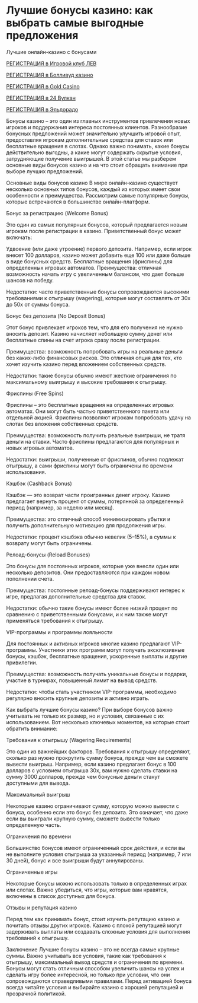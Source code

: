 # Лучшие бонусы казино: как выбрать самые выгодные предложения
Лучшие онлайн-казино с бонусами

[РЕГИСТРАЦИЯ в Игровой клуб ЛЕВ](https://yielddigitals.top?ref=fap_w41726p111_default)

[РЕГИСТРАЦИЯ в Болливуд казино](https://lucky-bo11ywood.top?ref=fap_w41726p129_default)

[РЕГИСТРАЦИЯ в Gold Casino](https://interup-moving.top?ref=fap_w41726p126_default)

[РЕГИСТРАЦИЯ в 24 Вулкан](https://digital-currents.top?ref=fap_w41726p113_default)

[РЕГИСТРАЦИЯ в Эльдорадо](https://digital-pours.top?ref=fap_w41726p112_default)

Бонусы казино – это один из главных инструментов привлечения новых игроков и поддержания интереса постоянных клиентов. Разнообразие бонусных предложений может значительно улучшить игровой опыт, предоставляя игрокам дополнительные средства для ставок или бесплатные вращения в слотах. Однако важно понимать, какие бонусы действительно выгодны, а какие могут содержать скрытые условия, затрудняющие получение выигрышей. В этой статье мы разберем основные виды бонусов казино и на что стоит обращать внимание при выборе лучших предложений.

Основные виды бонусов казино
В мире онлайн-казино существует несколько основных типов бонусов, каждый из которых имеет свои особенности и преимущества. Рассмотрим самые популярные бонусы, которые встречаются в большинстве онлайн-платформ.

Бонус за регистрацию (Welcome Bonus)

Это один из самых популярных бонусов, который предлагается новым игрокам после регистрации в казино. Приветственный бонус может включать:

Удвоение (или даже утроение) первого депозита. Например, если игрок внесет 100 долларов, казино может добавить еще 100 или даже больше в виде бонусных средств.
Бесплатные вращения (фриспины) для определенных игровых автоматов.
Преимущества: отличная возможность начать игру с увеличенным балансом, что дает больше шансов на победу.

Недостатки: часто приветственные бонусы сопровождаются высокими требованиями к отыгрышу (wagering), которые могут составлять от 30x до 50x от суммы бонуса.

Бонус без депозита (No Deposit Bonus)

Этот бонус привлекает игроков тем, что для его получения не нужно вносить депозит. Казино начисляет небольшую сумму денег или бесплатные спины на счет игрока сразу после регистрации.

Преимущества: возможность попробовать игры на реальные деньги без каких-либо финансовых рисков. Это отличная опция для тех, кто хочет изучить казино перед вложением собственных средств.

Недостатки: такие бонусы обычно имеют жесткие ограничения по максимальному выигрышу и высокие требования к отыгрышу.

Фриспины (Free Spins)

Фриспины – это бесплатные вращения на определенных игровых автоматах. Они могут быть частью приветственного пакета или отдельной акцией. Фриспины позволяют игрокам попробовать удачу на слотах без вложения собственных средств.

Преимущества: возможность получить реальные выигрыши, не тратя деньги на ставки. Часто фриспины предлагаются для популярных и новых игровых автоматов.

Недостатки: выигрыши, полученные от фриспинов, обычно подлежат отыгрышу, а сами фриспины могут быть ограничены по времени использования.

Кэшбэк (Cashback Bonus)

Кэшбэк — это возврат части проигранных денег игроку. Казино предлагает вернуть процент от суммы, потерянной за определенный период (например, за неделю или месяц).

Преимущества: это отличный способ минимизировать убытки и получить дополнительную мотивацию для продолжения игры.

Недостатки: процент кэшбэка обычно невелик (5–15%), а суммы к возврату могут быть ограничены.

Релоад-бонусы (Reload Bonuses)

Это бонусы для постоянных игроков, которые уже внесли один или несколько депозитов. Они предоставляются при каждом новом пополнении счета.

Преимущества: постоянные релоад-бонусы поддерживают интерес к игре, предлагая дополнительные средства для ставок.

Недостатки: обычно такие бонусы имеют более низкий процент по сравнению с приветственными бонусами, и к ним также могут применяться требования к отыгрышу.

VIP-программы и программы лояльности

Для постоянных и активных игроков многие казино предлагают VIP-программы. Участники этих программ могут получать эксклюзивные бонусы, кэшбэк, бесплатные вращения, ускоренные выплаты и другие привилегии.

Преимущества: возможность получать уникальные бонусы и подарки, участие в турнирах, повышенный лимит на вывод средств.

Недостатки: чтобы стать участником VIP-программы, необходимо регулярно вносить крупные депозиты и активно играть.

Как выбрать лучшие бонусы казино?
При выборе бонусов важно учитывать не только их размер, но и условия, связанные с их использованием. Вот несколько ключевых моментов, на которые стоит обратить внимание:

Требования к отыгрышу (Wagering Requirements)

Это один из важнейших факторов. Требования к отыгрышу определяют, сколько раз нужно прокрутить сумму бонуса, прежде чем вы сможете вывести выигрыш. Например, если казино предлагает бонус в 100 долларов с условием отыгрыша 30x, вам нужно сделать ставки на сумму 3000 долларов, прежде чем бонусные деньги станут доступными для вывода.

Максимальный выигрыш

Некоторые казино ограничивают сумму, которую можно вывести с бонуса, особенно если это бонус без депозита. Это означает, что даже если вы выиграли крупную сумму, сможете вывести только определенную часть.

Ограничения по времени

Большинство бонусов имеют ограниченный срок действия, и если вы не выполните условия отыгрыша за указанный период (например, 7 или 30 дней), бонус и все выигрыши будут аннулированы.

Ограниченные игры

Некоторые бонусы можно использовать только в определенных играх или слотах. Важно убедиться, что игры, которые вам нравятся, включены в список доступных для бонуса.

Отзывы и репутация казино

Перед тем как принимать бонус, стоит изучить репутацию казино и почитать отзывы других игроков. Казино с плохой репутацией могут задерживать выплаты или создавать сложные условия для выполнения требований к отыгрышу.

Заключение
Лучшие бонусы казино – это не всегда самые крупные суммы. Важно учитывать все условия, такие как требования к отыгрышу, максимальный вывод средств и ограничения по времени. Бонусы могут стать отличным способом увеличить шансы на успех и сделать игру более интересной, но только при условии, что они сопровождаются справедливыми правилами. Перед активацией бонуса всегда читайте условия и выбирайте казино с хорошей репутацией и прозрачной политикой.
